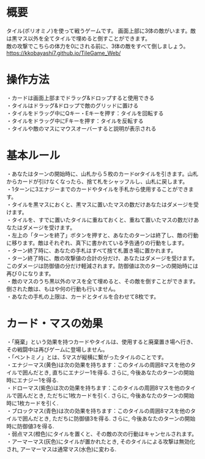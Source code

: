 # 概要
タイル(ポリオミノ)を使って戦うゲームです。 
画面上部に3体の敵がいます。敵は黒マス以外を全てタイルで埋めると倒すことができます。  
敵の攻撃でこちらの体力を0にされる前に、3体の敵をすべて倒しましょう。
https://kkobayashi7.github.io/TileGame_Web/

# 操作方法
・カードは画面上部までドラッグ&ドロップすると使用できる  
・タイルはドラッグ&ドロップで敵のグリッドに置ける  
・タイルをドラッグ中にQキー・Eキーを押す：タイルを回転する  
・タイルをドラッグ中にFキーを押す：タイルを反転する  
・タイルや敵のマスにマウスオーバーすると説明が表示される  

# 基本ルール
・あなたはターンの開始時に、山札から５枚のカードorタイルを引きます。山札からカードが引けなくなったら、捨て札をシャッフルし、山札に戻します。  
・1ターンに3エナジーまでのカードやタイルを手札から使用することができます。  
・タイルを黒マスにおくと、黒マスに置いたマスの数だけあなたはダメージを受けます。  
・タイルを、すでに置いたタイルに重ねておくと、重ねて置いたマスの数だけあなたはダメージを受けます。  
・左上の「ターンを終了」ボタンを押すと、あなたのターンは終了し、敵の行動に移ります。敵はそれぞれ、真下に書かれている予告通りの行動をします。  
・ターン終了時に、あなたの手札はすべて捨て札置き場に置かれます。  
・ターン終了時に、敵の攻撃値の合計の分だけ、あなたはダメージを受けます。このダメージは防御値の分だけ軽減されます。防御値は次のターンの開始時には再び０になります。  
・敵のマスのうち黒以外のマスを全て埋めると、その敵を倒すことができます。倒された敵は、もはや何の行動も行いません。  
・あなたの手札の上限は、カードとタイルを合わせて8枚です。

# カード・マスの効果
・「廃棄」という効果を持つカードやタイルは、使用すると廃棄置き場へ行き、その戦闘中は再びゲームに登場しません。  
・「ペントミノ」とは、5マスが縦横に繋がったタイルのことです。  
・エナジーマス(黄色)は次の効果を持ちます：このタイルの周囲8マスを他のタイルで囲んだとき, 直ちにエナジー1を得る. さらに, 今後あなたのターンの開始時にエナジー1を得る.  
・ドローマス(紫色)は次の効果を持ちます：このタイルの周囲8マスを他のタイルで囲んだとき, ただちに1枚カードを引く.  さらに, 今後あなたのターンの開始時に1枚カードを引く.  
・ブロックマス(青色)は次の効果を持ちます：このタイルの周囲8マスを他のタイルで囲んだとき, ただちに防御値3を得る. さらに, 今後あなたのターンの開始時に防御値3を得る.   
・弱点マス(橙色)にタイルを置くと、その敵の次の行動はキャンセルされます。  
・アーマーマス(灰色)にタイルが置かれたとき, そのタイルによる攻撃は無効化され, アーマーマスは通常マス(水色)に変わる.
